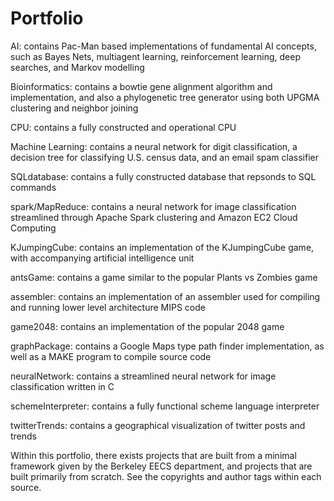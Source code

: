 # Portfolio
AI:
	contains Pac-Man based implementations of fundamental AI concepts, such as Bayes Nets, multiagent learning, reinforcement learning, deep searches, and Markov modelling 
	
Bioinformatics: 
	contains a bowtie gene alignment algorithm and implementation, and also a phylogenetic tree generator using both UPGMA clustering and neighbor joining

CPU:
	contains a fully constructed and operational CPU

Machine Learning:
	contains a neural network for digit classification, a decision tree for classifying U.S. census data, and an email spam classifier

SQLdatabase:
	contains a fully constructed database that repsonds to SQL commands

spark/MapReduce:
	contains a neural network for image classification streamlined through Apache Spark clustering and Amazon EC2 Cloud Computing

KJumpingCube:
	contains an implementation of the KJumpingCube game, with accompanying artificial intelligence unit

antsGame:
	contains a game similar to the popular Plants vs Zombies game

assembler:
	contains an implementation of an assembler used for compiling and running lower level architecture MIPS code

game2048:
	contains an implementation of the popular 2048 game

graphPackage:
	contains a Google Maps type path finder implementation, as well as a MAKE program to compile source code

neuralNetwork:
	contains a streamlined neural network for image classification written in C

schemeInterpreter:
	contains a fully functional scheme language interpreter

twitterTrends:
	contains a geographical visualization of twitter posts and trends















Within this portfolio, there exists projects that are built from a minimal framework given by the Berkeley EECS department, and projects that are built primarily from scratch. See the copyrights and author tags within each source.

